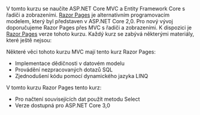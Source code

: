V tomto kurzu se naučíte ASP.NET Core MVC a Entity Framework Core s řadiči a zobrazeními. [Razor Pages](xref:razor-pages/index) je alternativním programovacím modelem, který byl představen v ASP.NET Core 2,0. Pro nový vývoj doporučujeme Razor Pages přes MVC s řadiči a zobrazeními. K dispozici je [Razor Pages](xref:data/ef-rp/intro) verze tohoto kurzu. Každý kurz se zabývá některými materiály, které ještě nejsou:

Některé věci tohoto kurzu MVC mají tento kurz Razor Pages:

* Implementace dědičnosti v datovém modelu
* Provádění nezpracovaných dotazů SQL
* Zjednodušení kódu pomocí dynamického jazyka LINQ
 
V tomto kurzu Razor Pages tento kurz:

* Pro načtení souvisejících dat použít metodu Select
* Verze dostupná pro ASP.NET Core 3,0
